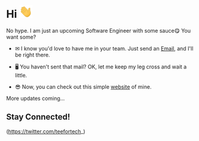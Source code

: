 # Hi  <img src="https://github.com/teefortech/teefortech.github.io/blob/main/wave.gif" width="35" /> 
No hype. I am just an upcoming Software Engineer with some sauce😋 You want some?
- ✉ I know you'd love to have me in your team. Just send an [Email](mailto:nwuzoranthonym@gmail.com), and I'll be right there.
* 🖥 You haven't sent that mail? OK, let me keep my leg cross and wait a little.
+ 😎 Now, you can check out this simple [website](https://teefortech.github.io/) of mine.
  
More updates coming...

## Stay Connected!
(https://twitter.com/teefortech_)
<!--
**teefortech/teefortech** is a ✨ _special_ ✨ repository because its `README.md` (this file) appears on your GitHub profile.

Here are some ideas to get you started:

- 🔭 I’m currently working on ...
- 🌱 I’m currently learning ...
- 👯 I’m looking to collaborate on ...
- 🤔 I’m looking for help with ...
- 💬 Ask me about ...
- 📫 How to reach me: ...
- 😄 Pronouns: ...
- ⚡ Fun fact: ...
-->
